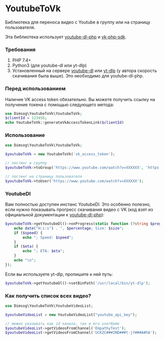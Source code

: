 # YoutubeToVk
Библиотека для переноса видео с Youtube в группу или на страницу пользователя.

Эта библиотека использует [youtube-dl-php](https://github.com/norkunas/youtube-dl-php) и [vk-php-sdk](https://github.com/VKCOM/vk-php-sdk).

### Требования
1. PHP 7.4+
2. Python3 (для youtube-dl или yt-dlp)
3. Установленный на сервере [youtube-dl](https://github.com/ytdl-org/youtube-dl) или [yt-dlp](https://github.com/yt-dlp/yt-dlp) (у автора скорость скачивания была выше). Это необходимо для youtube-dl-php.

### Перед использованием
Наличие VK access token обязательно. Вы можете получить ссылку на получение токена с помощью следующего метода:

```php
use Dimsog\YoutubeToVk\YoutubeToVk;
$clientId = 123456;
echo YoutubeToVk::generateVkAccessTokenLink($clientId)
```

### Использование
```php
use Dimsog\YoutubeToVk\YoutubeToVk;

$youtubeToVk = new YoutubeToVk('vk_access_token');

// постинг в группу
$youtubeToVk->toGroup('https://www.youtube.com/watch?v=XXXXXX', 'https://vk.com/group_link_here');

// постинг на страницу пользователя
$youtubeToVk->toUser('https://www.youtube.com/watch?v=XXXXXX');
```

### YoutubeDl
Вам полностью доступен инстанс YoutubeDl. Это особенно полезно, если нужно показывать прогресс скачивания видео с VK (код взят из официальной документации к [youtube-dl-php](https://github.com/norkunas/youtube-dl-php)):
```php
$youtubeToVk->getYoutubeDl()->onProgress(static function (?string $progressTarget, string $percentage, ?string $size, ?string $speed, ?string $eta, ?string $totalTime): void {
    echo date("H:i:s") . ", $percentage; Size: $size";
    if ($speed) {
        echo "; Speed: $speed";
    }
    if ($eta) {
        echo "; ETA: $eta";
    }
    echo "\n";
});
```

Если вы используете yt-dlp, пропишите к ней путь:
```php
$youtubeToVk->getYoutubeDl()->setBinPath('/usr/local/bin/yt-dlp');
```

### Как получить список всех видео?
```php
use Dimsog\YoutubeToVk\YoutubeVideoList;

$youtubeVideoList = new YoutubeVideoList("youtube_api_key");

// можно указывать как id канала, так и его userName
$youtubeVideoList->getVideosFromChannel('EmpathyTest');
$youtubeVideoList->getVideosFromChannel('UCKZC###2ND###t-jY###A#hA');

```